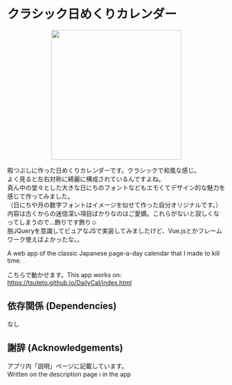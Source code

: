 # クラシック日めくりカレンダー
<p align="center"><img width="300" src="https://tsuteto.github.io/DailyCal/img/sample.png"></p>
<p>暇つぶしに作った日めくりカレンダーです。クラシックで和風な感じ。<br>
よく見ると左右対称に綺麗に構成されているんですよね。<br>
真ん中の堂々とした大きな日にちのフォントなどもエモくてデザイン的な魅力を感じて作ってみました。<br>
（日にちや月の数字フォントはイメージを似せて作った自分オリジナルです。）<br>
内容は古くからの迷信深い項目ばかりなのはご愛嬌。これらがないと寂しくなってしまうので…飾りです飾り☺<br>
脱JQueryを意識してピュアなJSで実装してみましたけど、Vue.jsとかフレームワーク使えばよかったな。。</p>
<p>A web app of the classic Japanese page-a-day calendar that I made to kill time.</p>

こちらで動かせます。This app works on:<br>
https://tsuteto.github.io/DailyCal/index.html

## 依存関係 (Dependencies)
なし

## 謝辞 (Acknowledgements)
アプリ内「説明」ページに記載しています。<br>
Written on the description page ℹ in the app
